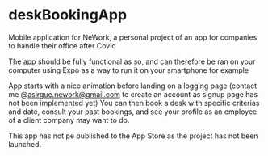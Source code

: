 # deskBookingApp

Mobile application for NeWork, a personal project of an app for companies to handle their office after Covid

The app should be fully functional as so, and can therefore be ran on your computer using Expo as a way to run it on your smartphone for example

App starts with a nice animation before landing on a logging page (contact me @asirgue.nework@gmail.com to create an account as signup page has not been implemented yet)
You can then book a desk with specific criterias and date, consult your past bookings, and see your profile as an employee of a client company may want to do.

This app has not pe published to the App Store as the project has not been launched.
